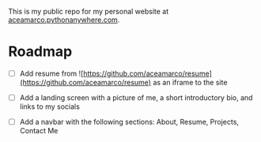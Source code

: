 This is my public repo for my personal website at [aceamarco.pythonanywhere.com](http://aceamarco.pythonanywhere.com/).

# Roadmap

- [ ] Add resume from ![https://github.com/aceamarco/resume](https://github.com/aceamarco/resume) as an iframe to the site


- [ ] Add a landing screen with a picture of me, a short introductory bio, and links to my socials


- [ ] Add a navbar with the following sections: About, Resume, Projects, Contact Me
